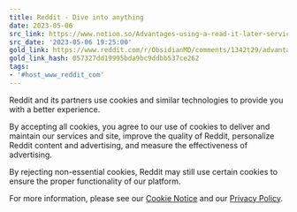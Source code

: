 ```yaml
---
title: Reddit - Dive into anything
date: 2023-05-06
src_link: https://www.notion.so/Advantages-using-a-read-it-later-service-rather-than-saving-directly-to-Obsidian-with-a-markdown-we-5ccc8d9b70ac43e5b67c87ac49b1cbc4
src_date: '2023-05-06 19:25:00'
gold_link: https://www.reddit.com/r/ObsidianMD/comments/1342t29/advantages_using_a_readitlater_service_rather/?ref=eleanorkonik.com&rdt=0
gold_link_hash: 057327dd19995bda9bc9ddbb537ce262
tags:
- '#host_www_reddit_com'
---
```




 Reddit and its partners use cookies and similar technologies to provide you with a better experience.
 



 By accepting all cookies, you agree to our use of cookies to deliver and maintain our services and site, improve the quality of Reddit, personalize Reddit content and advertising, and measure the effectiveness of advertising.
 



 By rejecting non-essential cookies, Reddit may still use certain cookies to ensure the proper functionality of our platform.
 



 For more information, please see our
 [Cookie Notice](https://reddit.com/en-us/policies/cookies)
 and our
 [Privacy Policy](https://reddit.com/en-us/policies/privacy-policy).
